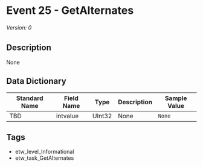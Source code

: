 # Event 25 - GetAlternates
###### Version: 0

## Description
None

## Data Dictionary
|Standard Name|Field Name|Type|Description|Sample Value|
|---|---|---|---|---|
|TBD|intvalue|UInt32|None|`None`|

## Tags
* etw_level_Informational
* etw_task_GetAlternates
